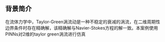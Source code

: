 ## 背景简介
在流体力学中，Taylor-Green涡流动是一种不稳定的衰减的涡流，在二维周期性边界条件时存在精确解，该精确解与Navier-Stokes方程的解一致。本案例使用PINNs对2维的taylor green涡流进行仿真
